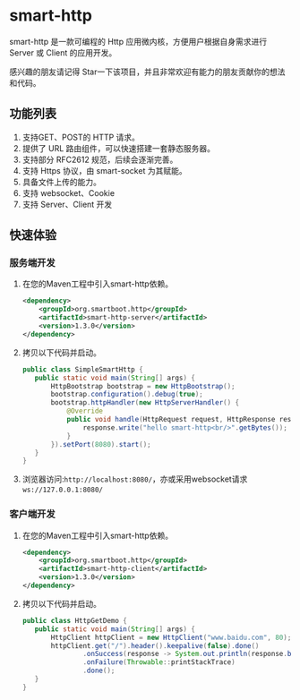 # smart-http
smart-http 是一款可编程的 Http 应用微内核，方便用户根据自身需求进行 Server 或 Client 的应用开发。

感兴趣的朋友请记得 Star一下该项目，并且非常欢迎有能力的朋友贡献你的想法和代码。
## 功能列表
1. 支持GET、POST的 HTTP 请求。
2. 提供了 URL 路由组件，可以快速搭建一套静态服务器。
3. 支持部分 RFC2612 规范，后续会逐渐完善。
4. 支持 Https 协议，由 smart-socket 为其赋能。
5. 具备文件上传的能力。
6. 支持 websocket、Cookie
7. 支持 Server、Client 开发

## 快速体验
### 服务端开发
1. 在您的Maven工程中引入smart-http依赖。
    ```xml
    <dependency>
        <groupId>org.smartboot.http</groupId>
        <artifactId>smart-http-server</artifactId>
        <version>1.3.0</version>
    </dependency>
    ```
2. 拷贝以下代码并启动。
    ```java
   public class SimpleSmartHttp {
       public static void main(String[] args) {
           HttpBootstrap bootstrap = new HttpBootstrap();
           bootstrap.configuration().debug(true);
           bootstrap.httpHandler(new HttpServerHandler() {
               @Override
               public void handle(HttpRequest request, HttpResponse response) throws IOException {
                   response.write("hello smart-http<br/>".getBytes());
               }
           }).setPort(8080).start();
       }
   }
    ```
3. 浏览器访问:`http://localhost:8080/`，亦或采用websocket请求`ws://127.0.0.1:8080/`

### 客户端开发
1. 在您的Maven工程中引入smart-http依赖。
    ```xml
    <dependency>
        <groupId>org.smartboot.http</groupId>
        <artifactId>smart-http-client</artifactId>
        <version>1.3.0</version>
    </dependency>
    ```
2. 拷贝以下代码并启动。
    ```java
   public class HttpGetDemo {
       public static void main(String[] args) {
           HttpClient httpClient = new HttpClient("www.baidu.com", 80);
           httpClient.get("/").header().keepalive(false).done()
                   .onSuccess(response -> System.out.println(response.body()))
                   .onFailure(Throwable::printStackTrace)
                   .done();
       }
   }
    ```


